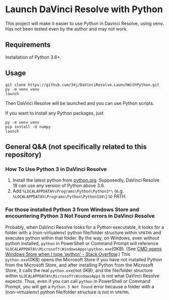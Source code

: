 # Launch DaVinci Resolve with Python

This project will make it easier to use Python in Davinci Resolve, using venv. Has not been tested even by the author and may not work.

## Requirements

Installation of Python 3.6+.

## Usage

```shell
git clone https://github.com/34j/DaVinciResolve.LaunchWithPython.git
py -m venv venv
launch
```

Then DaVinci Resolve will be launched and you can use Python scripts.

If you want to install any Python packages, just

```shell
py -m venv venv
pip install -U numpy
launch
```

## General Q&A (not specifically related to this repository)

### How To Use Python 3 in DaVinci Resolve

1. Install the latest python from [python.org](https://www.python.org/). Supposedly, DaVinci Resolve 18 can use any version of Python above 3.6.
2. Add `%LOCALAPPDATA%\Programs\Python\Python3*\` (e.g. `%LOCALAPPDATA%\Programs\Python\Python310\`) to PATH.

### For those installed Python 3 from Windows Store and encountering Python 3 Not Found errors in DaVinci Resolve

Probably, when DaVinci Resolve looks for a Python executable, it looks for a folder with a (non-virtualenv) python file/folder structure within `%PATH%` and executes python within that folder.
By the way, on Windows, even without python installed, `python` in PowerShell or Command Prompt will reference `%LOCALAPPDATA%\Microsoft\WindowsApps\python.exe`(0KB). (See [CMD opens Windows Store when I type 'python' \- Stack Overflow](https://stackoverflow.com/questions/58754860/cmd-opens-windows-store-when-i-type-python).)
This `python.exe`(0KB) opens the Microsoft Store if you have not installed Python from the Microsoft Store, and after installing Python from the Microsoft Store, it calls the real `python.exe`(not 0KB), and the file/folder structure within `%LOCALAPPDATA%\Microsoft\WindowsApps` is not what DaVinci Resolve expects.
Thus, even if you can call `python` in PowerShell or Command Prompt, you will get a `Python 3 Not Found` error because a folder with a (non-virtualenv) python file/folder structure is not in `%PATH%`.
